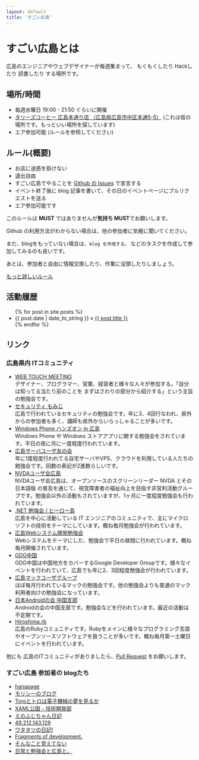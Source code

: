 ```yaml
---
layout: default
title: 'すごい広島'
---
```


# すごい広島とは

広島のエンジニアやウェブデザイナーが毎週集まって、
もくもくしたり Hackしたり 読書したり する場所です。

## 場所/時間

* 毎週水曜日 19:00 - 21:50 ぐらいに開催
* [タリーズコーヒー 広島本通り店 （広島県広島市中区本通5-5）](http://as.chizumaru.com/tullys/detailMap?account=tullys&accmd=0&adr=34101&c21=1&bid=91&pgret=2) (これは仮の場所です。もっといい場所を探しています)
* エア参加可能 (ルールを参照してください)

## ルール(概要)

* お店に迷惑を掛けない
* 退出自由
* すごい広島でやることを [Github の Issues](https://github.com/great-h/great-h.github.io/issues?state=open) で宣言する
* イベント終了後に blog 記事を書いて、その日のイベントページにプルリクエストを送る
* エア参加可能です

このルールは **MUST** ではありませんが**気持ち MUST**でお願いします。

Github の利用方法がわからない場合は、他の参加者に気軽に聞いてください。

まだ、blogをもっていない場合は、`blog を作成する。` などのタスクを作成して参加してみるのも良いです。

あとは、参加者と自由に情報交換したり、作業に没頭したりしましょう。

[もっと詳しいルール](/rule.html)

## 活動履歴

<ul class="posts">
{% for post in site.posts %}
<li><span>{{ post.date | date_to_string }}</span> &raquo; <a href="{{ post.url }}">{{ post.title }}</a></li>
{% endfor %}
</ul>

## リンク

### 広島県内 ITコミュニティ

* [WEB TOUCH MEETING](http://webtouchmeeting.com/)<br>デザイナー、プログラマー、営業、経営者と様々な人々が参加する。「自分は知ってる当たり前のことを
まずはさわりの部分から紹介する」という主旨の勉強会です。
* [セキュリティ もみじ](https://sites.google.com/site/secmomiji/)<br>広島で行われているセキュリティの勉強会です。年に3、4回行なわれ、県外からの参加者も多く、講師も県外からいらっしゃることが多いです。
* [Windows Phone ハンズオン in 広島](https://www.facebook.com/groups/273162962715808/)<br>Windows Phone や Windows ストアアプリに関する勉強会をされています。平日の夜に月に一度程度行われています。
* [広島サーバユーザ友の会](http://atnd.org/events/39564)<br>年に1度程度行われてる自宅サーバやVPS、クラウドを利用している人たちの勉強会です。回数の表記が2進数らしいです。
* [NVDAユーザ会広島](http://ja.nishimotz.com/nvda_hiroshima)<br>NVDAユーザ会広島は、オープンソースのスクリーンリーダー NVDA とその 日本語版 の普及を通じて、視覚障害者の福祉向上を目指す非営利活動グループです。勉強会以外の活動もされていますが、1ヶ月に一度程度勉強会も行われています。
* [.NET 勉強会 / ヒーロー島](http://heroshima.jp/)<br>広島を中心に活動している IT エンジニアのコミュニティで、主にマイクロソフトの技術をテーマにしています。概ね毎月勉強会が行われています。
* [広島Webシステム開発勉強会](https://twitter.com/hwebsys)<br>Webシステムをテーマにした、勉強会で平日の昼間に行われています。概ね毎月開催されています。
* [GDG中国](https://sites.google.com/site/gdgchugokuofficial/)<br>GDG中国は中国地方をカバーするGoogle Developer Groupです。様々なイベントを行われていて、広島でも年に2、3回程度勉強会が行われています。
* [広島マックユーザグループ](http://hiroshima.mac-ug.net/)<br>ほぼ毎月行われているマックの勉強会です。他の勉強会よりも普通のマック利用者向けの勉強会になっています。
* [日本Androidの会 中国支部](http://www.android-group.jp/index.php?%A5%EF%A1%BC%A5%AD%A5%F3%A5%B0%A5%B0%A5%EB%A1%BC%A5%D7%2F%C3%E6%B9%F1%BB%D9%C9%F4)<br>Androidの会の中国支部です。勉強会などを行われています。最近の活動は不定期です。
* [Hiroshima.rb](http://hiroshimarb.github.io/)<br>広島のRubyコミュニティです。Rubyをメインに様々なプログラミング言語やオープンソースソフトウェアを扱うことが多いです。概ね毎月第一土曜日にイベントを行われています。

他にも 広島のITコミュニティがありましたら、[Pull Request](https://github.com/great-h/great-h.github.io/pulls) をお願いします。

### すごい広島 参加者の blogたち

* [hanapage](http://hanapage.wordpress.com/)
* [モリシーのブログ](http://blog.mori-theta.net/)
* [Toroとトロは電子機械の夢を見るか](http://106n.net/toro/blog/)
* [XAML公国 - 技術開発部](http://yukilab3.blog.fc2.com/)
* [えのふじちゃん日記](http://enofujityan.tumblr.com/)
* [49.212.143.129](http://49.212.143.129/posts/2013-05-30-great-h-2.html)
* [ワタタツの日記!](http://kita.dyndns.org/diary/)
* [Fragments of development.](http://ykumano.tumblr.com/)
* [そんなこと覚えてない](http://blog.eiel.info/)
* [日常と勉強会と広島と。](http://eielh-life.tumblr.com/)
